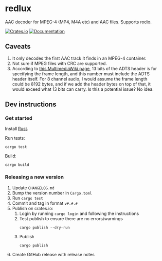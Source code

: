 # redlux

AAC decoder for MPEG-4 (MP4, M4A etc) and AAC files. Supports rodio.

[![Crates.io](https://img.shields.io/crates/v/redlux.svg)](https://crates.io/crates/redlux)
[![Documentation](https://docs.rs/redlux/badge.svg)](https://docs.rs/redlux)

## Caveats
1. It only decodes the first AAC track it finds in an MPEG-4 container.
2. Not sure if MPEG files with CRC are supported.
3. According to [this MultimediaWiki page](https://wiki.multimedia.cx/index.php/ADTS), 13 bits of the ADTS header is for specifying the frame length, and this number must include the ADTS header itself. For 8 channel audio, I would assume the frame length could be 8192 bytes, and if we add the header bytes on top of that, it would exceed what 13 bits can carry. Is this a potential issue? No idea.

## Dev instructions

### Get started

Install [Rust](https://www.rust-lang.org).

Run tests:
```
cargo test
```

Build:
```
cargo build
```

### Releasing a new version

1. Update `CHANGELOG.md`
2. Bump the version number in `Cargo.toml`
3. Run `cargo test`
4. Commit and tag in format `v#.#.#`
5. Publish on crates.io:
    1. Login by running `cargo login` and following the instructions
    2. Test publish to ensure there are no errors/warnings
        ```
        cargo publish --dry-run
        ```
    3. Publish
        ```
        cargo publish
        ```
6. Create GitHub release with release notes

